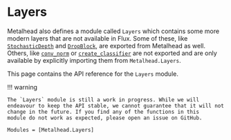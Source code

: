 # Layers

Metalhead also defines a module called `Layers` which contains some more modern layers that are not available in Flux. Some of these, like [`StochasticDepth`](@ref) and [`DropBlock`](@ref), are exported from Metalhead as well. Others, like [`conv_norm`](@ref) or [`create_classifier`](@ref) are not exported and are only available by explicitly importing them from `Metalhead.Layers`.

This page contains the API reference for the `Layers` module.

!!! warning

    The `Layers` module is still a work in progress. While we will endeavour to keep the API stable, we cannot guarantee that it will not change in the future. If you find any of the functions in this 
    module do not work as expected, please open an issue on GitHub.

```@autodocs
Modules = [Metalhead.Layers]
```
